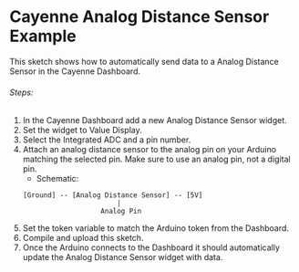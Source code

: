 # Cayenne Analog Distance Sensor Example

This sketch shows how to automatically send data to a Analog Distance Sensor in the Cayenne Dashboard.

###### Steps:
1. In the Cayenne Dashboard add a new Analog Distance Sensor widget.
2. Set the widget to Value Display.
3. Select the Integrated ADC and a pin number.
4. Attach an analog distance sensor to the analog pin on your Arduino matching the selected pin.
   Make sure to use an analog pin, not a digital pin.
   * Schematic:
   ```
   [Ground] -- [Analog Distance Sensor] -- [5V]
                          |
                      Analog Pin
   ```
5. Set the token variable to match the Arduino token from the Dashboard.
6. Compile and upload this sketch.
7. Once the Arduino connects to the Dashboard it should automatically update the Analog Distance Sensor widget with data.